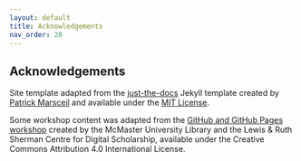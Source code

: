 ```yaml
---
layout: default
title: Acknowledgements
nav_order: 20
---
```

## Acknowledgements

Site template adapted from the [just-the-docs](https://github.com/pmarsceill/just-the-docs) Jekyll template created by [Patrick Marsceil](https://github.com/pmarsceill) and available under the [MIT License](http://opensource.org/licenses/MIT).

Some workshop content was adapted from the [GitHub and GitHub Pages workshop](https://scds.github.io/github-pages/) created by the McMaster University Library and the Lewis & Ruth Sherman Centre for Digital Scholarship, available under the Creative Commons Attribution 4.0 International License.
